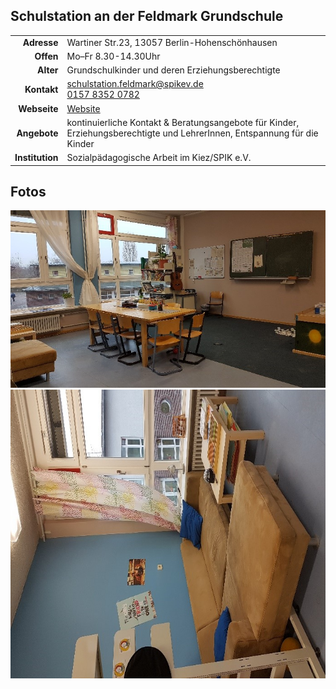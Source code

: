## Schulstation an der Feldmark Grundschule

|||
-:|:-
**Adresse** |     Wartiner Str.23, 13057 Berlin-Hohenschönhausen
**Offen** |       Mo–Fr 8.30-14.30Uhr
**Alter** |       Grundschulkinder und deren Erziehungsberechtigte
**Kontakt** |     [schulstation.feldmark@spikev.de](mailto:schulstation.feldmark@spikev.de)<br><a href="tel:+4915783520782">0157 8352 0782</a>
**Webseite** |    <a target="_blank" href="http://www.spikev.de/schulbezogene-angebote-fuer-schueler-eltern-lehrer-und-erzieher/schulhilfe/">Website</a>
**Angebote** |    kontinuierliche Kontakt & Beratungsangebote für Kinder, Erziehungsberechtigte und LehrerInnen, Entspannung für die Kinder 
**Institution** | Sozialpädagogische Arbeit im Kiez/SPIK e.V.

<div id="gmap"></div>
<script>window.onload = showMap('Wartiner Str.23, 13057 Berlin')</script>

## Fotos

<img src="images/Schulstation_FMS/1.jpg" width="600" />
<img src="images/Schulstation_FMS/2.jpg" width="600" />
